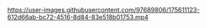 

https://user-images.githubusercontent.com/97689806/175611123-612d66ab-bc72-4516-8d84-83e518b01753.mp4

